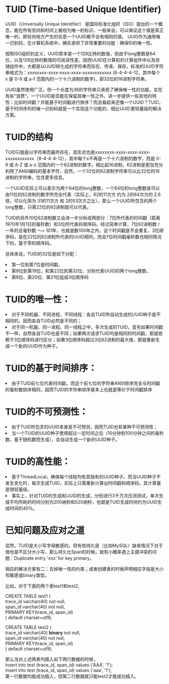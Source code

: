 # TUID (Time-based Unique Identifier)
UUID（Universally Unique Identifier） 是国际标准化组织（ISO）提出的一个概念，能在所有空间和时间上被视为唯一的标识，一般来说，可以保证这个值是真正唯一的，即任何地方产生的任意一个UUID都不会有相同的值。 UUID作为通用唯一识别码，在计算机系统中，确实承担了非常重要的功能：确保ID的唯一性。

按照ISO组织的定义，UUID原本是一个128比特的数值，但由于long整数是64位，以及128比特的数值的可阅读性差，因而UUID在计算机的计算组件中以及存储组件中，大都是以UUID转化成的字符串而存在、传递、保存，标准的UUID字符串格式为：xxxxxxxx-xxxx-xxxx-xxxx-xxxxxxxxxxxx (8-4-4-4-12，其中每个 x 是 0-9 或 a-f 范围内的一个十六进制的数字)，即32位的16进制字符串。

UUID虽然使用广泛，但一个长度为36的字符串只承担了确保唯一性的功能，实在有些“浪费”。一个UUID是否能在保留其唯一性之外，进一步提供一些其他的特性：比如时间戳？并能基于时间戳进行排序？而且看起来还像一个UUID？TUID，基于时间序列的唯一识别码就是一个实现这个功能的、相比UUID更轻量级的解决方案。

# TUID的结构
TUID只能是以字符串而最终存在，其形式也是xxxxxxxx-xxxx-xxxx-xxxx-xxxxxxxxxxxx（8-4-4-4-12），其中每个x不再是一个十六进制的数字，而是 0-9 或 A-Z 或 a-z 范围内的一个62进制的数字。相比起16进制，62进制是更加充分利用了ANSI编码的基本字符，自然，一个32位的62进制字符串可以比32位的16进制的字符串，包含更多信息。

一个UUID实际上可以表示为两个64位的long整数，一个64位的long整数是可以由11位的62进制的数字所完全代表（实际上，62的11次方 约为 2的64次方的 2.6倍，可以化简为 31的11次方 和 2的53次方之比），那么一个UUID所包含的两个long整数，只需22位的62进制就可以代表。

TUID的另外10位62进制数又会进一步分拆成两部分：7位所代表的时间戳（距离1970年1月1日的毫秒数）和3位所代表的顺序码。经过简单计算，7位62进制数 / 一年的总毫秒数 ～= 101年，也就是数100年之内，这个时间戳是不会重复。3位顺序码，是在22位的62进制所代表的UUID相同，而且7位时间戳毫秒数也相同情况下的，基于零的顺序码。

总体来说，TUID的32位是如下分配：
<li>第一位到第7位是时间戳，</li>
<li>第9位到第19位，和第22位到第32位，分别代表UUID的两个long整数，</li>
<li>第8位、第20位、第21位组成3位顺序码</li>

# TUID的唯一性：
<li>对于不同机器、不同进程、不同线程：各自TUID所自动生成的UUID种子是不相同的，因而各自TUID必然是不同的；</li>
<li>对于同一机器、同一进程、同一线程之中，多次生成的TUID，首先如果时间戳不一样，自然各自TUID也是不同；如果两次请求TUID均是相同的时间戳，那就依赖于3位顺序码进行区分；如果3位顺序码超过3位62进制的最大值，那就重新生成一个新的UUID作为种子。</li>

# TUID的基于时间排序：
<li>由于TUID前七位代表时间戳，而这个前七位的字符串ANSI排序完全与时间戳的毫秒数排序相同，因而TUID的字符串排序基本上也就是等价于时间戳排序</li>

# TUID的不可预测性：
<li>由于TUID所包含的UUID本身是不可预测，因而TUID也有某种不可预测性；</li>
<li>当一个TUID的UUID种子使用超过一定时间之后（10分钟到100分钟之间的毫秒数，基于随机数而生成），会自动生成一个新的UUID种子。</li>

# TUID的高性能：
<li>基于ThreadLocal，确保每个线程均有其独有的UUID种子。而当UUID种子不发生变化时，每次生成TUID，实际上只需重新计算出时间戳和顺序码，其计算量是很轻量级。</li>
<li>事实上，针对TUID的生成和UUID的生成，分别进行3千万次压测测试，单次生成平均所耗的时间分别为200纳秒和520纳秒，也就是TUID生成时间约为UUID生成时间的40%。</li>

# 已知问题及应对之道
显然，TUID是大小写字母敏感的。但有些持久层（比如MySQL）缺省情况下对于值也是不区分大小写，那么持久化Span的时候，就有小概率遇上主键冲突的问题：Duplicate entry 'xxx' for key primary。

相应的解决方案有二：去掉唯一性的约束；或者创建表的时候声明相应字段是大小写敏感或binary类型。

比如，对于下面的两个表test1和test2,
<p>
  CREATE TABLE test1 (<br>
    trace_id        varchar(40) not null,<br>
    span_id         varchar(40) not null,<br>
    PRIMARY KEY(trace_id, span_id)<br>
  ) default charset=utf8;
  
  CREATE TABLE test2 (<br>
    trace_id        varchar(40) <b>binary</b> not null,<br>
    span_id         varchar(40) not null,<br>
    PRIMARY KEY(trace_id, span_id)<br>
  ) default charset=utf8;<br>
</p>
那么当对上述两表均插入如下两行数据的时候，<br>
insert into test (trace_id, span_id) values ('AAA', '1');<br>
insert into test (trace_id, span_id) values ('aaa', '1');<br>
第一行数据均能成功插入，但第二行数据就只能test2才能成功插入。
